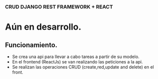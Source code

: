 ### CRUD DJANGO REST FRAMEWORK + REACT

# Aún en desarrollo.

## Funcionamiento.
- Se crea una api para llevar a cabo tareas a partir de su modelo.
- En el frontend (ReactJs) se van realizando las peticiones a la api.
- Se realizan las operaciones CRUD (create,red,update and delete) en el front.
